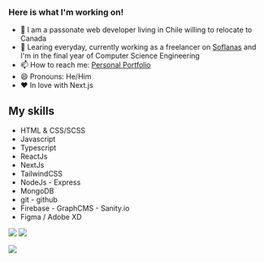 ### Here is what I'm working on!

- 🔭 I am a passonate web developer living in Chile willing to relocate to Canada
- 🌱 Learing everyday, currently working as a freelancer on [Soflanas](https://www.soflanas.cl/) and I'm in the final year of Computer Science Engineering
- 📫 How to reach me: [Personal Portfolio](https://maxrogersdev.com/)
- 😄 Pronouns: He/Him
- ❤ In love with Next.js

## My skills

- HTML & CSS/SCSS
- Javascript
- Typescript
- ReactJs
- NextJs
- TailwindCSS
- NodeJs - Express
- MongoDB
- git - github
- Firebase - GraphCMS - Sanity.io
- Figma / Adobe XD

[<img src="https://img.shields.io/badge/Personal-portfolio-blue">](https://maxrogers78.github.io/)
[<img src="https://img.shields.io/twitter/follow/MaxRogers78?color=blue&label=Follow%20me%21&logo=twitter&style=plastic">](https://twitter.com/intent/follow?screen_name=MaxRogers78)

<img src="https://github-readme-stats.vercel.app/api?username=maxrogers78&&show_icons=true&title_color=ffffff&icon_color=bb2acf&text_color=daf7dc&bg_color=191919">
